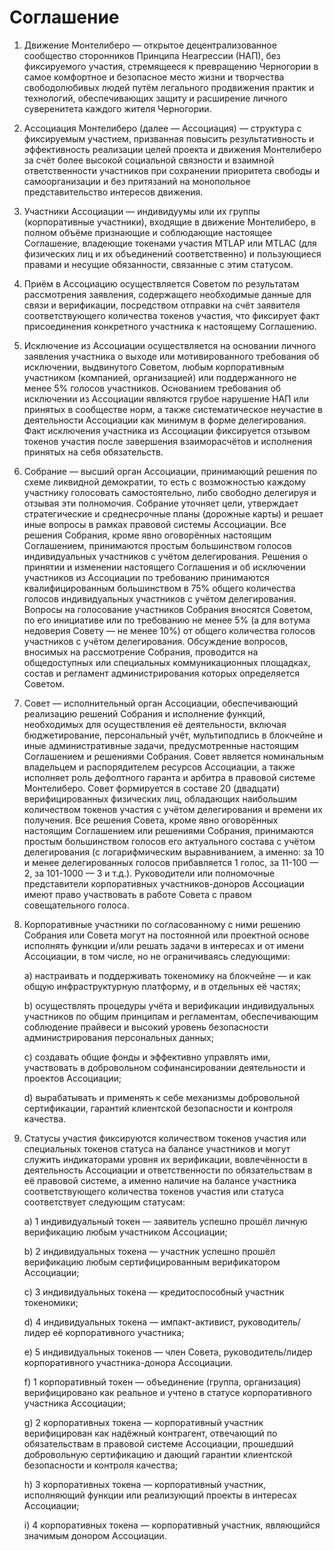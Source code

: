 Соглашение
==========

1. Движение Монтелиберо — открытое децентрализованное сообщество сторонников Принципа Неагрессии (НАП), без фиксируемого
   участия, стремящееся к превращению Черногории в самое комфортное и безопасное место жизни и творчества свободолюбивых
   людей путём легального продвижения практик и технологий, обеспечивающих защиту и расширение личного суверенитета
   каждого жителя Черногории.


2. Ассоциация Монтелиберо (далее — Ассоциация) — структура с фиксируемым участием, призванная повысить результативность
   и эффективность реализации целей проекта и движения Монтелиберо за счёт более высокой социальной связности и взаимной
   ответственности участников при сохранении приоритета свободы и самоорганизации и без притязаний на монопольное
   представительство интересов движения.


3. Участники Ассоциации — индивидуумы или их группы (корпоративные участники), входящие в движение Монтелиберо, в полном
   объёме признающие и соблюдающие настоящее Соглашение, владеющие токенами участия MTLAP или MTLAC (для физических лиц
   и их объединений соответственно) и пользующиеся правами и несущие обязанности, связанные с этим статусом.


4. Приём в Ассоциацию осуществляется Советом по результатам рассмотрения заявления, содержащего необходимые данные для
   связи и верификации, посредством отправки на счёт заявителя соответствующего количества токенов участия, что
   фиксирует факт присоединения конкретного участника к настоящему Соглашению.


5. Исключение из Ассоциации осуществляется на основании личного заявления участника о выходе или мотивированного
   требования об исключении, выдвинутого Советом, любым корпоративным участником (компанией, организацией) или
   поддержанного не менее 5% голосов участников. Основанием требования об исключении из Ассоциации являются грубое
   нарушение НАП или принятых в сообществе норм, а также систематическое неучастие в деятельности Ассоциации как минимум
   в форме делегирования. Факт исключения участника из Ассоциации фиксируется отзывом токенов участия после завершения
   взаиморасчётов и исполнения принятых на себя обязательств.


6. Собрание — высший орган Ассоциации, принимающий решения по схеме ликвидной демократии, то есть с возможностью каждому
   участнику голосовать самостоятельно, либо свободно делегируя и отзывая эти полномочия. Собрание уточняет цели,
   утверждает стратегические и среднесрочные планы (дорожные карты) и решает иные вопросы в рамках правовой системы
   Ассоциации. Все решения Собрания, кроме явно оговорённых настоящим Соглашением, принимаются простым большинством
   голосов индивидуальных участников с учётом делегирования. Решения о принятии и изменении настоящего Соглашения и об
   исключении участников из Ассоциации по требованию принимаются квалифицированным большинством в 75% общего количества
   голосов индивидуальных участников с учётом делегирования. Вопросы на голосование участников Собрания вносятся
   Советом, по его инициативе или по требованию не менее 5% (а для вотума недоверия Совету — не менее 10%) от общего
   количества голосов участников с учётом делегирования. Обсуждение вопросов, вносимых на рассмотрение Собрания,
   проводится на общедоступных или специальных коммуникационных площадках, состав и регламент администрирования которых
   определяется Советом.


7. Совет — исполнительный орган Ассоциации, обеспечивающий реализацию решений Собрания и исполнение функций, необходимых
   для осуществления её деятельности, включая бюджетирование, персональный учёт, мультиподпись в блокчейне и иные
   административные задачи, предусмотренные настоящим Соглашением и решениями Собрания. Совет является номинальным
   владельцем и распорядителем ресурсов Ассоциации, а также исполняет роль дефолтного гаранта и арбитра в правовой
   системе Монтелиберо. Совет формируется в составе 20 (двадцати) верифицированных физических лиц, обладающих наибольшим
   количеством токенов участия с учётом делегирования и времени их получения. Все решения Совета, кроме явно оговорённых
   настоящим Соглашением или решениями Собрания, принимаются простым большинством голосов его актуального состава с
   учётом делегирования (с логарифмическим выравниванием, а именно: за 10 и менее делегированных голосов прибавляется 1
   голос, за 11-100 — 2, за 101-1000 — 3 и т.д.). Руководители или полномочные представители корпоративных
   участников-доноров Ассоциации имеют право участвовать в работе Совета с правом совещательного голоса.


8. Корпоративные участники по согласованному с ними решению Собрания или Совета могут на постоянной или проектной основе
   исполнять функции и/или решать задачи в интересах и от имени Ассоциации, в том числе, но не ограничиваясь следующими:

   a) настраивать и поддерживать токеномику на блокчейне — и как общую инфраструктурную платформу, и в отдельных её
   частях;

   b) осуществлять процедуры учёта и верификации индивидуальных участников по общим принципам и регламентам,
   обеспечивающим соблюдение прайвеси и высокий уровень безопасности администрирования персональных данных;

   c) создавать общие фонды и эффективно управлять ими, участвовать в добровольном софинансировании деятельности и
   проектов Ассоциации;

   d) вырабатывать и применять к себе механизмы добровольной сертификации, гарантий клиентской безопасности и контроля
   качества.


9. Статусы участия фиксируются количеством токенов участия или специальных токенов статуса на балансе участников и могут
   служить индикаторами уровня их верификации, вовлечённости в деятельность Ассоциации и ответственности по
   обязательствам в её правовой системе, а именно наличие на балансе участника соответствующего количества токенов
   участия или статуса соответствует следующим статусам:
   
   a) 1 индивидуальный токен — заявитель успешно прошёл личную верификацию любым участником Ассоциации;
   
   b) 2 индивидуальных токена — участник успешно прошёл верификацию любым сертифицированным верификатором Ассоциации;

   c) 3 индивидуальных токена — кредитоспособный участник токеномики;

   d) 4 индивидуальных токена — импакт-активист, руководитель/лидер её корпоративного участника;

   e) 5 индивидуальных токенов — член Совета, руководитель/лидер корпоративного участника-донора Ассоциации.

   f) 1 корпоративный токен — объединение (группа, организация) верифицировано как реальное и учтено в статусе
   корпоративного участника Ассоциации;

   g) 2 корпоративных токена — корпоративный участник верифицирован как надёжный контрагент, отвечающий по
   обязательствам в правовой системе Ассоциации, прошедший добровольную сертификацию и дающий гарантии клиентской
   безопасности и контроля качества;

   h) 3 корпоративных токена — корпоративный участник, исполняющий функции или реализующий проекты в интересах
   Ассоциации;

   i) 4 корпоративных токена — корпоративный участник, являющийся значимым донором Ассоциации.
